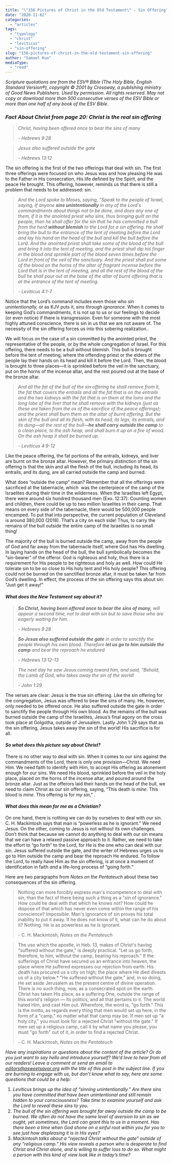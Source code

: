 ```yaml
---
title: "\"156 Pictures of Christ in the Old Testament\" - Sin Offering"
date: "2020-11-02"
categories: 
  - "articles"
tags: 
  - "typology"
  - "christ"
  - "leviticus"
  - "sin-offering"
slug: "156-pictures-of-christ-in-the-old-testament-sin-offering"
author: "Samuel Kuo"
mediaType: 
  - "read"
---
```


_Scripture quotations are from the ESV® Bible (The Holy Bible, English Standard Version®), copyright © 2001 by Crossway, a publishing ministry of Good News Publishers. Used by permission. All rights reserved. May not copy or download more than 500 consecutive verses of the ESV Bible or more than one half of any book of the ESV Bible._

### **_Fact About Christ_** _from page 20: Christ is the real sin offering_

> _Christ, having been offered once to bear the sins of many_
> 
> _\- Hebrews 9:28_

> _Jesus also suffered outside the gate_
> 
> _\- Hebrews 13:12_

The sin offering is the first of the two offerings that deal with sin. The first three offerings were focused on who Jesus was and how pleasing He was to the Father in His consecration, His life defined by the Spirit, and the peace He brought. This offering, however, reminds us that there is still a problem that needs to be addressed: sin. 

> _And the Lord spoke to Moses, saying, “Speak to the people of Israel, saying, If anyone_ **_sins unintentionally_** _in any of the Lord's commandments about things not to be done, and does any one of them, if it is the anointed priest who sins, thus bringing guilt on the people, then he shall offer for the sin that he has committed a bull from the herd_ **_without blemish_** _to the Lord for a sin offering. He shall bring the bull to the entrance of the tent of meeting before the Lord and lay his hand on the head of the bull and kill the bull before the Lord. And the anointed priest shall take some of the blood of the bull and bring it into the tent of meeting, and the priest shall dip his finger in the blood and sprinkle part of the blood seven times before the Lord in front of the veil of the sanctuary. And the priest shall put some of the blood on the horns of the altar of fragrant incense before the Lord that is in the tent of meeting, and all the rest of the blood of the bull he shall pour out at the base of the altar of burnt offering that is at the entrance of the tent of meeting._
> 
> _\- Leviticus 4:1-7_

Notice that the Lord’s command includes even those who _sin unintentionally,_ or as KJV puts it, _sins through ignorance._ When it comes to keeping God’s commandments, it is not up to us or our feelings to decide (or even notice) if there is transgression. Even for someone with the most highly attuned conscience, there is sin in us that we are not aware of. The necessity of the sin offering forces us into this sobering realization.. 

We will focus on the case of a sin committed by the anointed priest, the representative of the people, or by the whole congregation of Israel. For this offering, there needs to be a bull without blemish. This bull is brought before the tent of meeting, where the offending priest or the elders of the people lay their hands on its head and kill it before the Lord. Then, the blood is brought to three places—it is sprinkled before the veil in the sanctuary, put on the horns of the incense altar, and the rest poured out at the base of the bronze altar. 

> _And all the fat of the bull of the sin offering he shall remove from it, the fat that covers the entrails and all the fat that is on the entrails and the two kidneys with the fat that is on them at the loins and the long lobe of the liver that he shall remove with the kidneys (just as these are taken from the ox of the sacrifice of the peace offerings); and the priest shall burn them on the altar of burnt offering. But the skin of the bull and all its flesh, with its head, its legs, its entrails, and its dung—all the rest of the bull—_**_he shall carry outside the camp_** _to a clean place, to the ash heap, and shall burn it up on a fire of wood. On the ash heap it shall be burned up._
> 
> _\- Leviticus 4:9-12_

Like the peace offering, the fat portions of the entrails, kidneys, and liver are burnt on the bronze altar. However, the primary distinction of the sin offering is that the skin and all the flesh of the bull, including its head, its entrails, and its dung, are all carried outside the camp and burned. 

What does “outside the camp” mean? Remember that all the offerings were sacrificed at the tabernacle, which  was the centerpiece of the camp of the Israelites during their time in the wilderness. When the Israelites left Egypt, there were around six hundred thousand men (Exo. 12:37). Counting women and children, there could be up to two million Israelites in their camp. That means on every side of the tabernacle, there would be 500,000 people encamped. To put that into perspective, the current population of Cleveland is around 380,000 (2018). That’s a city on each side! Thus, to carry the remains of the bull outside the entire camp of the Israelites is no small thing! 

The majority of the bull is burned outside the camp, away from the people of God and far away from the tabernacle itself, where God has His dwelling. In laying hands on the head of the bull, the bull symbolically becomes the “sin-bearer” of the offeror. God is righteous and holy, thus there is a requirement for His people to be righteous and holy as well. How could He tolerate sin to be so close to His holy tent and His holy people? This offering could not be burned on the sanctified bronze altar, it must be taken far from God’s dwelling. In effect, the process of the sin offering says this about sin: “Just get it away!”

#### **_What does the New Testament say about it?_**

> **_So Christ, having been offered once to bear the sins of many,_** _will appear a second time, not to deal with sin but to save those who are eagerly waiting for him._
> 
> _\- Hebrews 9:28_

> **_So Jesus also suffered outside the gate_** _in order to sanctify the people through his own blood. Therefore_ **_let us go to him outside the camp_** _and bear the reproach he endured_
> 
> _\- Hebrews 13:12-13_

> _The next day he saw Jesus coming toward him, and said, “Behold, the Lamb of God, who takes away the sin of the world!_
> 
> _\- John 1:29_

The verses are clear: Jesus is the true sin offering. Like the sin offering for the congregation, Jesus was offered to bear the sins of many. He, however, only needed to be offered once. He also suffered outside the gate in order to sanctify the people through His own blood. As the remains of the bull was burned outside the camp of the Israelites, Jesus’s final agony on the cross took place at Golgotha, outside of Jerusalem. Lastly John 1:29 says that as the sin offering, Jesus takes away the sin of the world! His sacrifice is for all.  

#### **_So what does this picture say about Christ?_** 

There is no other way to deal with sin. When it comes to our sins against the commandments of the Lord, there is only one provision—Christ. We need Him. We need faith to identify with Him, to accept His offering as atonement enough for our sins. We need His blood, sprinkled before the veil in the holy place, placed on the horns of the incense altar, and poured around the bronze altar. Just as the offerors laid their hands on the head of the bull, we need to claim Christ as our sin offering, saying, “This death is _mine_. This blood is _mine_. This offering is for _my sin_,” . 

#### **_What does this mean for me as a Christian?_** 

On one hand, there is nothing we can do by ourselves to deal with our sin. C. H. Mackintosh says that man is “powerless as he is ignorant.” We need Jesus. On the other, coming to Jesus is not without its own challenges. Don’t think that because we cannot do anything to deal with our sin means that we can have a relaxed passive approach to it. Rather, we need to take the effort to “go forth” to the Lord, for He is the one who can deal with our sin. Jesus suffered outside the gate, and the writer of Hebrews urges us to go to Him outside the camp and bear the reproach He endured. To follow the Lord, to really have Him as the sin offering, is at once a moment of identification in faith _and_ a life-long process of “going forth.” 

Here are two paragraphs from _Notes on the Pentateuch_ about these two consequences of the sin offering. 

> Nothing can more forcibly express man's incompetence to deal with sin, than the fact of there being such a thing as a "sin of ignorance." How could he deal with that which he knows not? How could he dispose of that which has never even come within the range of his conscience? Impossible. Man's ignorance of sin proves his total inability to put it away. If he does not know of it, what can he do about it? Nothing. He is as powerless as he is ignorant.
> 
> \- C. H. Mackintosh, _Notes on the Pentateuch_ 

> The use which the apostle, in Heb. 13, makes of Christ's having "suffered without the gate," is deeply practical. "Let us go forth, therefore, to him, without the camp, bearing his reproach." If the sufferings of Christ have secured us an entrance into heaven, the place where He suffered expresses our rejection from earth. His death has procured us a city on high; the place where He died divests us of a city below.\* "He suffered without the gate," and, in so doing, He set aside Jerusalem as the present centre of divine operation. There is no such thing, now, as a consecrated spot on the earth. Christ has taken His place, as a suffering One, outside the range of this world's religion — its politics, and all that pertains to it. The world hated Him, and cast Him out. Wherefore, the word is, "go forth." This is the motto, as regards every thing that men would set up here, in the form of a "camp," no matter what that camp may be. If men set up "a holy city," you must look for a rejected Christ "without the gate." If men set up a religious camp, call it by what name you please, you must "go forth" out of it, in order to find a rejected Christ.
> 
> \- C. H. Mackintosh, _Notes on the Pentateuch_ 

_Have any inspirations or questions about the content of the article? Or do you just want to say hello and introduce yourself? We’d love to hear from all our readers! Leave a comment or send an email to editors@asweetsavor.org with the title of this post in the subject line. If you are burning to engage with us, but don’t know what to say, here are some questions that could be a help:_ 

1. _Leviticus brings up the idea of “sinning unintentionally.” Are there sins you have committed that have been unintentional and still remain hidden to your consciousness? Take time to examine yourself and ask the Lord to reveal these sins to you._
2. _The bull of the sin offering was brought far away outside the camp to be burned. We often do not have the same level of aversion to sin as we ought, yet sometimes, the Lord can grant this to us in a moment. Has there been a time when God shone on a sinful root within you for you to see just how displeasing it is in His eyes?_
3. _Mackintosh talks about a “rejected Christ without the gate” outside of any “religious camp.” His view reveals a person who is desperate to find Christ and Christ alone, and is willing to suffer loss to do so. What might a person with this kind of view look like in today’s time?_
